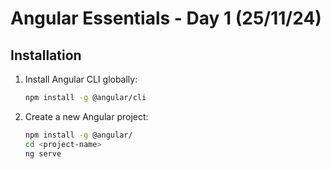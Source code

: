 # Angular Essentials - Day 1 (25/11/24)

## Installation

1. Install Angular CLI globally:

   ```bash
   npm install -g @angular/cli
   
2. Create a new Angular project:

   ```bash
   npm install -g @angular/
   cd <project-name>
   ng serve


